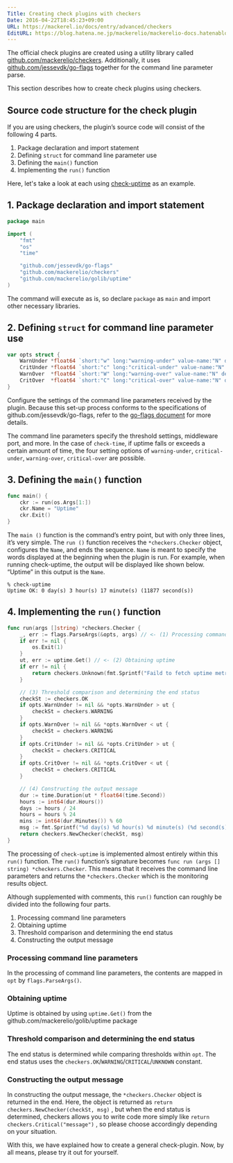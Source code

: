 ```yaml
---
Title: Creating check plugins with checkers
Date: 2016-04-22T18:45:23+09:00
URL: https://mackerel.io/docs/entry/advanced/checkers
EditURL: https://blog.hatena.ne.jp/mackerelio/mackerelio-docs.hatenablog.mackerel.io/atom/entry/6653812171392487214
---
```


The official check plugins are created using a utility library called [github.com/mackerelio/checkers](https://github.com/mackerelio/checkers). Additionally, it uses [github.com/jessevdk/go-flags](https://github.com/jessevdk/go-flags) together for the command line parameter parse.

This section describes how to create check plugins using checkers.

## Source code structure for the check plugin

If you are using checkers, the plugin’s source code will consist of the following 4 parts.

1. Package declaration and import statement
2. Defining `struct` for command line parameter use
3. Defining the `main()` function
4. Implementing the `run()` function

Here, let's take a look at each using [check-uptime](https://github.com/mackerelio/go-check-plugins/tree/master/check-uptime) as an example.

## 1. Package declaration and import statement

```go
package main

import (
    "fmt"
    "os"
    "time"

    "github.com/jessevdk/go-flags"
    "github.com/mackerelio/checkers"
    "github.com/mackerelio/golib/uptime"
)
```

The command will execute as is, so declare `package` as `main` and import other necessary libraries. 

## 2. Defining `struct` for command line parameter use

```go
var opts struct {
    WarnUnder *float64 `short:"w" long:"warning-under" value-name:"N" description:"Trigger a warning if under the seconds"`
    CritUnder *float64 `short:"c" long:"critical-under" value-name:"N" description:"Trigger a critial if under the seconds"`
    WarnOver  *float64 `short:"W" long:"warning-over" value-name:"N" description:"Trigger a warning if over the seconds"`
    CritOver  *float64 `short:"C" long:"critical-over" value-name:"N" description:"Trigger a critical if over the seconds"`
}
```

Configure the settings of the command line parameters received by the plugin. Because this set-up process conforms to the specifications of github.com/jessevdk/go-flags, refer to the [go-flags document](https://godoc.org/github.com/jessevdk/go-flags) for more details.

The command line parameters specify the threshold settings, middleware port, and more. In the case of `check-time`, if uptime falls or exceeds a certain amount of time,  the four setting options of `warning-under`, `critical-under`, `warning-over`, `critical-over` are possible.

## 3. Defining the `main()` function

```go
func main() {
    ckr := run(os.Args[1:])
    ckr.Name = "Uptime"
    ckr.Exit()
}
```

The `main ()` function is the command’s entry point, but with only three lines, it’s very simple. The `run ()` function receives the `*checkers.Checker` object, configures the `Name`, and ends the sequence. `Name` is meant to specify the words displayed at the beginning when the plugin is run. For example, when running check-uptime, the output will be displayed like shown below. “Uptime” in this output is the `Name`.

```
% check-uptime
Uptime OK: 0 day(s) 3 hour(s) 17 minute(s) (11877 second(s))
```

## 4. Implementing the `run()` function


```go
func run(args []string) *checkers.Checker {
    _, err := flags.ParseArgs(&opts, args) // <- (1) Processing command line parameters
    if err != nil {
        os.Exit(1)
    }
    ut, err := uptime.Get() // <- (2) Obtaining uptime
    if err != nil {
        return checkers.Unknown(fmt.Sprintf("Faild to fetch uptime metrics: %s", err))
    }

    // (3) Threshold comparison and determining the end status
    checkSt := checkers.OK
    if opts.WarnUnder != nil && *opts.WarnUnder > ut {
        checkSt = checkers.WARNING
    }
    if opts.WarnOver != nil && *opts.WarnOver < ut {
        checkSt = checkers.WARNING
    }
    if opts.CritUnder != nil && *opts.CritUnder > ut {
        checkSt = checkers.CRITICAL
    }
    if opts.CritOver != nil && *opts.CritOver < ut {
        checkSt = checkers.CRITICAL
    }

    // (4) Constructing the output message
    dur := time.Duration(ut * float64(time.Second))
    hours := int64(dur.Hours())
    days := hours / 24
    hours = hours % 24
    mins := int64(dur.Minutes()) % 60
    msg := fmt.Sprintf("%d day(s) %d hour(s) %d minute(s) (%d second(s))\n", days, hours, mins, int64(dur.Seconds()))
    return checkers.NewChecker(checkSt, msg)
}
```

The processing of `check-uptime` is implemented almost entirely within this `run()` function. The `run()` function’s signature becomes `func run (args [] string) *checkers.Checker`. This means that it receives the command line parameters and returns the `*checkers.Checker` which is the monitoring results object. 

Although supplemented with comments, this `run()` function can roughly be divided into the following four parts. 

1. Processing command line parameters
2. Obtaining uptime
3. Threshold comparison and determining the end status 
4. Constructing the output message

### Processing command line parameters

In the processing of command line parameters, the contents are mapped in `opt` by `flags.ParseArgs()`.

### Obtaining uptime

Uptime is obtained by using `uptime.Get()` from the github.com/mackerelio/golib/uptime package

### Threshold comparison and determining the end status 

The end status is determined while comparing thresholds within `opt`. The end status uses the `checkers.OK`/`WARNING`/`CRITICAL`/`UNKNOWN` constant.

### Constructing the output message

In constructing the output message, the `*checkers.Checker` object is returned in the end. Here, the object is returned as `return checkers.NewChecker(checkSt, msg)` , but when the end status is determined, checkers allows you to write code more simply like `return checkers.Critical("message")` , so please choose accordingly depending on your situation.

With this, we have explained how to create a general check-plugin. Now, by all means, please try it out for yourself. 

